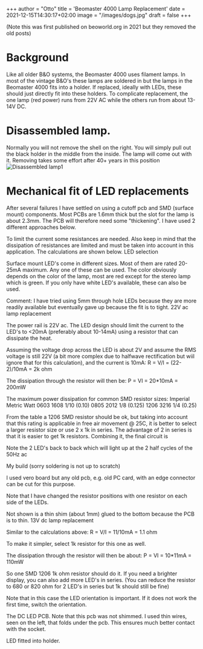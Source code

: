 +++
author = "Otto"
title = 'Beomaster 4000 Lamp Replacement'
date = 2021-12-15T14:30:17+02:00
image = "/images/dogs.jpg"
draft = false
+++

(Note this was first published on beoworld.org in 2021 but they removed the old posts)
# Background 
Like all older B&O systems, the Beomaster 4000 uses filament lamps. In most of the vintage B&O's these lamps are soldered in but the lamps in the Beomaster 4000 fits into a holder. If replaced, ideally with LEDs, these should just directly fit into these holders. To complicate replacement, the one lamp (red power) runs from 22V AC while the others run from about 13-14V DC.

# Disassembled lamp. 
Normally you will not remove the shell on the right. You will simply pull out the black holder in the middle from the inside. The lamp will come out with it. Removing takes some effort after 40+ years in this position
![Disassembled lamp1](/images/BO4000LampDisasm.jpg)

# Mechanical fit of LED replacements

After several failures I have settled on using a cutoff pcb and SMD (surface mount) components. Most PCBs are 1.6mm thick but the slot for the lamp is about 2.3mm. The PCB will therefore need some "thickening". I have used 2 different approaches below. 

To limit the current some resistances are needed. Also keep in mind that the dissipation of resistances are limited and must be taken into account in this application. The calculations are shown below.
LED selection

Surface mount LED's come in different sizes. Most of them are rated 20-25mA maximum. Any one of these can be used. The color obviously depends on the color of the lamp, most are red except for the stereo lamp which is green. If you only have white LED's available, these can also be used.

Comment: I have tried using 5mm through hole LEDs because they are more readily available but eventually gave up because the fit is to tight.
22V ac lamp replacement

The power rail is 22V ac. The LED design should limit the current to the LED's to <20mA (preferably about 10-14mA) using a resistor that can dissipate the heat.

Assuming the voltage drop across the LED is about 2V and assume the RMS voltage is still 22V (a bit more complex due to halfwave rectification but wiil ignore that for this calculation), and the current is 10mA:
    R = V/I = (22-2)/10mA = 2k ohm

The dissipation through the resistor will then be:
   P = VI = 20*10mA = 200mW

The maximum power dissipation for common SMD resistor sizes:
Imperial 	Metric 	Watt
0603 	1608 	1/10 (0.10)
0805 	2012 	1/8 (0.125)
1206 	3216 	1/4 (0.25)

From the table a 1206 SMD resistor should be ok, but taking into account that this rating is applicable in free air movement @ 25C,  it is better to select a larger resistor size or use 2 x 1k in series. The advantage of 2 in series is that it is easier to get 1k resistors. Combining it, the final circuit is 

Note the 2 LED's back to back which will light up at the 2 half cycles of the 50Hz ac

My build (sorry soldering is not up to scratch)

I used vero board but any old pcb, e.g. old PC card, with an edge connector can be cut for this purpose.

Note that I have changed the resistor positions with one resistor on each side of the LEDs.

Not shown is a thin shim (about 1mm) glued to the bottom because the PCB is to thin.
13V dc lamp replacement

Similar to the calculations above:    R = V/I = 11/10mA = 1.1 ohm 

To make it simpler, select 1k resistor for this one as well.

The dissipation through the resistor will then be about:
   P = VI = 10*11mA = 110mW

So one SMD 1206 1k ohm resistor should do it. If you need a brighter display, you can also add more LED's in series. (You can reduce the resistor to 680 or 820 ohm for 2 LED's in series but 1k should still be fine)

Note that in this case the LED orientation is important. If it does not work the first time, switch the orientation.

The DC LED PCB. Note that this pcb was not shimmed. I used thin wires, seen on the left, that folds under the pcb. This ensures much better contact  with the socket.

LED fitted into holder.